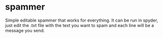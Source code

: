 # spammer
Simple editable spammer that works for everything.
It can be run in spyder, just edit the .txt file with the text you want to spam and each line will be a message you send.
